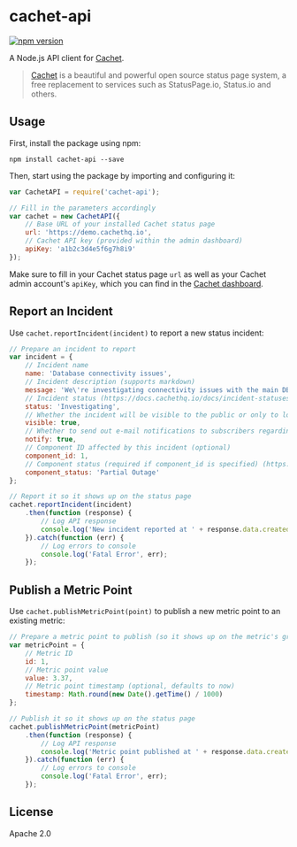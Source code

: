 # cachet-api
[![npm version](https://badge.fury.io/js/cachet-api.svg)](https://www.npmjs.com/package/cachet-api)

A Node.js API client for [Cachet](https://cachethq.io/).

> [Cachet](https://cachethq.io/) is a beautiful and powerful open source status page system, a free replacement to services such as StatusPage.io, Status.io and others.

## Usage

First, install the package using npm:

```shell
npm install cachet-api --save
```

Then, start using the package by importing and configuring it:

```js
var CachetAPI = require('cachet-api');

// Fill in the parameters accordingly
var cachet = new CachetAPI({
    // Base URL of your installed Cachet status page
    url: 'https://demo.cachethq.io',
    // Cachet API key (provided within the admin dashboard)
    apiKey: 'a1b2c3d4e5f6g7h8i9'
});
```

Make sure to fill in your Cachet status page `url` as well as your Cachet admin account's `apiKey`, which you can find in the [Cachet dashboard](https://docs.cachethq.io/docs/api-authentication#api-token). 

## Report an Incident

Use `cachet.reportIncident(incident)` to report a new status incident:

```js
// Prepare an incident to report
var incident = {
    // Incident name
    name: 'Database connectivity issues',
    // Incident description (supports markdown)
    message: 'We\'re investigating connectivity issues with the main DB.',
    // Incident status (https://docs.cachethq.io/docs/incident-statuses)
    status: 'Investigating',
    // Whether the incident will be visible to the public or only to logged in users
    visible: true,
    // Whether to send out e-mail notifications to subscribers regarding this incident
    notify: true,
    // Component ID affected by this incident (optional)
    component_id: 1,
    // Component status (required if component_id is specified) (https://docs.cachethq.io/docs/component-statuses)
    component_status: 'Partial Outage'
};

// Report it so it shows up on the status page
cachet.reportIncident(incident)
    .then(function (response) {
        // Log API response
        console.log('New incident reported at ' + response.data.created_at);
    }).catch(function (err) {
        // Log errors to console
        console.log('Fatal Error', err);
    });
```

## Publish a Metric Point

Use `cachet.publishMetricPoint(point)` to publish a new metric point to an existing metric:

```js
// Prepare a metric point to publish (so it shows up on the metric's graph)
var metricPoint = {
    // Metric ID
    id: 1,
    // Metric point value
    value: 3.37,
    // Metric point timestamp (optional, defaults to now)
    timestamp: Math.round(new Date().getTime() / 1000)
};

// Publish it so it shows up on the status page
cachet.publishMetricPoint(metricPoint)
    .then(function (response) {
        // Log API response
        console.log('Metric point published at ' + response.data.created_at);
    }).catch(function (err) {
        // Log errors to console
        console.log('Fatal Error', err);
    });
```

## License

Apache 2.0
